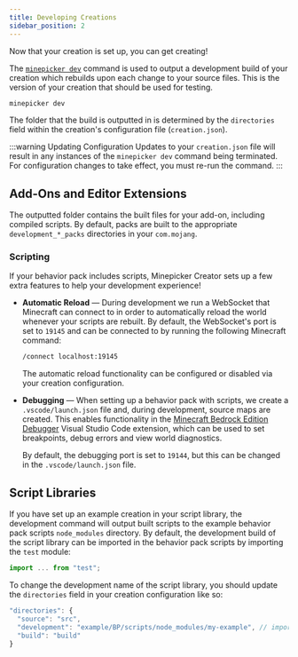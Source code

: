 ```yaml
---
title: Developing Creations
sidebar_position: 2
---
```


Now that your creation is set up, you can get creating!

The [`minepicker dev`](/docs/cli/commands/dev.md) command is used to output a development build of your creation which rebuilds upon each change to your source files.
This is the version of your creation that should be used for testing.

```bash
minepicker dev
```

The folder that the build is outputted in is determined by the `directories` field within the creation's configuration file (`creation.json`).

:::warning Updating Configuration
Updates to your `creation.json` file will result in any instances of the `minepicker dev` command being terminated.
For configuration changes to take effect, you must re-run the command.
:::

## Add-Ons and Editor Extensions

The outputted folder contains the built files for your add-on, including compiled scripts.
By default, packs are built to the appropriate `development_*_packs` directories in your `com.mojang`.

### Scripting

If your behavior pack includes scripts, Minepicker Creator sets up a few extra features to help your development experience!

- **Automatic Reload** — During development we run a WebSocket that Minecraft can connect to in order to automatically reload the world whenever your scripts are rebuilt.
  By default, the WebSocket's port is set to `19145` and can be connected to by running the following Minecraft command:

  ```bash
  /connect localhost:19145
  ```

  The automatic reload functionality can be configured or disabled via your creation configuration.

- **Debugging** — When setting up a behavior pack with scripts, we create a `.vscode/launch.json` file and, during development, source maps are created.
  This enables functionality in the [Minecraft Bedrock Edition Debugger](https://marketplace.visualstudio.com/items?itemName=mojang-studios.minecraft-debugger)
  Visual Studio Code extension, which can be used to set breakpoints, debug errors and view world diagnostics.

  By default, the debugging port is set to `19144`, but this can be changed in the `.vscode/launch.json` file.

## Script Libraries

If you have set up an example creation in your script library, the development command will output built scripts to the example behavior pack scripts `node_modules` directory.
By default, the development build of the script library can be imported in the behavior pack scripts by importing the `test` module:

```js title="example/BP/scripts/index.js"
import ... from "test";
```

To change the development name of the script library, you should update the `directories` field in your creation configuration like so:

```js title="creation.json"
"directories": {
  "source": "src",
  "development": "example/BP/scripts/node_modules/my-example", // import ... from "my-example";
  "build": "build"
}
```
